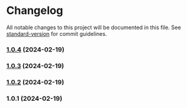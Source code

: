 # Changelog

All notable changes to this project will be documented in this file. See [standard-version](https://github.com/conventional-changelog/standard-version) for commit guidelines.

### [1.0.4](https://github.com/RazorRSD/ytnotify/compare/v1.0.3...v1.0.4) (2024-02-19)

### [1.0.3](https://github.com/RazorRSD/ytnotify/compare/v1.0.2...v1.0.3) (2024-02-19)

### [1.0.2](https://github.com/RazorRSD/ytnotify/compare/v1.0.1...v1.0.2) (2024-02-19)

### 1.0.1 (2024-02-19)

